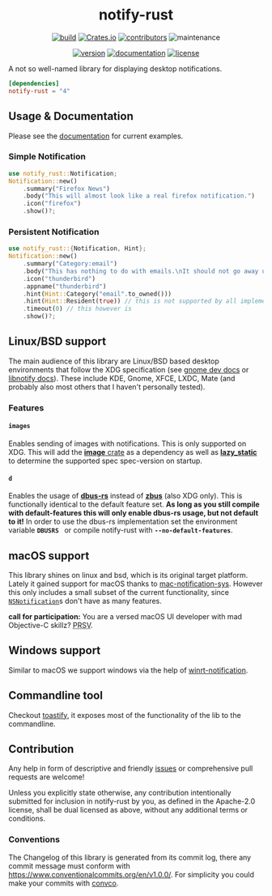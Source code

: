 <div align="center">

# notify-rust

[![build](https://img.shields.io/github/actions/workflow/status/hoodie/notify-rust/build-platforms.yml?branch=main)](https://github.com/hoodie/notify-rust/actions?query=workflow%3A"Continuous+Integration")
[![Crates.io](https://img.shields.io/crates/d/notify-rust)](https://crates.io/crates/notify-rust)
[![contributors](https://img.shields.io/github/contributors/hoodie/notify-rust)](https://github.com/hoodie/notify-rust/graphs/contributors)
![maintenance](https://img.shields.io/maintenance/yes/2025)

[![version](https://img.shields.io/crates/v/notify-rust)](https://crates.io/crates/notify-rust/)
[![documentation](https://img.shields.io/badge/docs-latest-blue.svg)](https://docs.rs/notify-rust/)
[![license](https://img.shields.io/crates/l/notify-rust.svg?style=flat)](https://crates.io/crates/notify-rust/)

</div>

A not so well-named library for displaying desktop notifications.


```toml
[dependencies]
notify-rust = "4"
```

## Usage & Documentation
Please see the [documentation](https://docs.rs/crate/notify-rust/) for current examples.


### Simple Notification
```rust
use notify_rust::Notification;
Notification::new()
    .summary("Firefox News")
    .body("This will almost look like a real firefox notification.")
    .icon("firefox")
    .show()?;
```

### Persistent Notification
```rust
use notify_rust::{Notification, Hint};
Notification::new()
    .summary("Category:email")
    .body("This has nothing to do with emails.\nIt should not go away until you acknowledge it.")
    .icon("thunderbird")
    .appname("thunderbird")
    .hint(Hint::Category("email".to_owned()))
    .hint(Hint::Resident(true)) // this is not supported by all implementations
    .timeout(0) // this however is
    .show()?;
```

## Linux/BSD support
The main audience of this library are Linux/BSD based desktop environments that follow the XDG specification (see [gnome dev docs](http://web.archive.org/web/20200606201408/https://developer.gnome.org/notification-spec/) or [libnotify docs](https://www.galago-project.org/specs/notification/0.9/index.html)). These include KDE, Gnome, XFCE, LXDC, Mate (and probably also most others that I haven't personally tested).

### Features

#### `images`
Enables sending of images with notifications. This is only supported on XDG. This will add the [**image** crate](https://lib.rs/image) as a dependency as well as [**lazy_static**](https://lib.rs/lazy_static) to determine the supported spec spec-version on startup.

#### `d`
Enables the usage of [**dbus-rs**](https://lib.rs/dbus) instead of [**zbus**](https://lib.rs/zbus) (also XDG only).
This is functionally identical to the default feature set.
**As long as you still compile with default-features this will only enable dbus-rs usage, but not default to it!** In order to use the dbus-rs implementation set the environment variable **`DBUSRS `** or compile notify-rust with **`--no-default-features`**.

## macOS support
This library shines on linux and bsd, which is its original target platform.
Lately it gained support for macOS thanks to [mac-notification-sys](https://crates.io/crates/mac-notification-sys).
However this only includes a small subset of the current functionality, since [`NSNotification`](https://developer.apple.com/reference/foundation/nsnotification)s don't have as many features.

**call for participation:** You are a versed macOS UI developer with mad Objective-C skillz? <abbr title="pull request sil vous plait">PRSV</abbr>.

## Windows support
Similar to macOS we support windows via the help of [winrt-notification](https://crates.io/crates/winrt-notification).


## Commandline tool
Checkout [toastify](https://github.com/hoodie/toastify), it exposes most of the functionality of the lib to the commandline.

## Contribution
Any help in form of descriptive and friendly [issues](https://github.com/hoodie/notify-rust/issues) or comprehensive pull requests are welcome! 


Unless you explicitly state otherwise, any contribution intentionally submitted for inclusion in notify-rust by you, as defined in the Apache-2.0 license, shall be dual licensed as above, without any additional terms or conditions.

### Conventions
The Changelog of this library is generated from its commit log, there any commit message must conform with https://www.conventionalcommits.org/en/v1.0.0/. For simplicity you could make your commits with [convco](https://crates.io/crates/convco).
